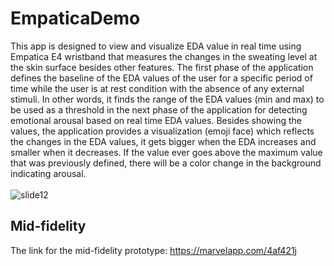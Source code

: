 # EmpaticaDemo
This app is designed to view and visualize EDA value in real time using Empatica E4 wristband that measures the changes in the sweating level at the skin surface besides other features. The first phase of the application defines the baseline of the EDA values of the user for a specific period of time while the user is at rest condition with the absence of any external stimuli. In other words, it finds the range of the EDA values (min and max) to be used as a threshold in the next phase of the application for detecting emotional arousal based on real time EDA values. Besides showing the values, the application provides a visualization (emoji face) which reflects the changes in the EDA values, it gets bigger when the EDA increases and smaller when it decreases. If the value ever goes above the maximum value that was previously defined, there will be a color change in the background indicating arousal.
<br><br>
![slide12](https://cloud.githubusercontent.com/assets/13427214/21396889/bd8999b4-c76f-11e6-8780-b6e52d9b7b97.jpg)

## Mid-fidelity
The link for the mid-fidelity prototype: https://marvelapp.com/4af421j
